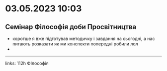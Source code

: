 # 03.05.2023 10:03

## Семінар Філософія доби Просвітництва

- коротше я вже підготував методичку і завдання на сьогодні, а нас питають розказати як ми конспекти попередні робили лол
-



---

links: 112h ФІлософія

